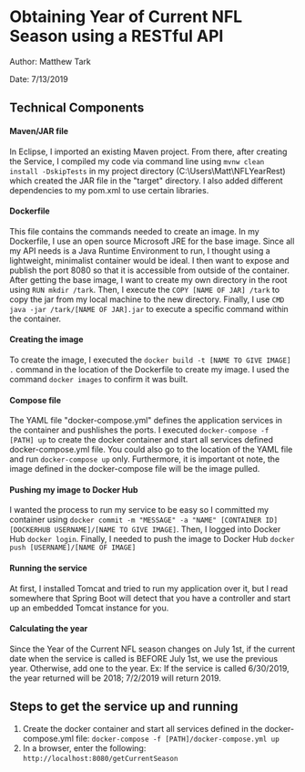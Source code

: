 # Obtaining Year of Current NFL Season using a RESTful API

Author: Matthew Tark

Date: 7/13/2019

## Technical Components

#### Maven/JAR file

In Eclipse, I imported an existing Maven project. From there, after creating the Service, I compiled my code via command line using ``mvnw clean install -DskipTests`` in my project directory (C:\Users\Matt\NFLYearRest) which created the JAR file in the "target" directory. I also added different dependencies to my pom.xml to use certain libraries.

#### Dockerfile

This file contains the commands needed to create an image. In my Dockerfile, I use an open source Microsoft JRE for the base image. Since all my API needs is a Java Runtime Environment to run, I thought using a lightweight, minimalist container would be ideal. I then want to expose and publish the port 8080  so that it is accessible from outside of the container. After getting the base image, I want to create my own directory in the root using ``RUN mkdir /tark``. Then, I execute the ``COPY [NAME OF JAR] /tark`` to copy the jar from my local machine to the new directory. Finally, I use ``CMD java -jar /tark/[NAME OF JAR].jar`` to execute a specific command within the container. 

#### Creating the image

To create the image, I executed the ``docker build -t [NAME TO GIVE IMAGE] .`` command in the location of the Dockerfile to create my image. I used the command ``docker images`` to confirm it was built.

#### Compose file

The YAML file "docker-compose.yml" defines the application services in the container and pushlishes the ports. I executed ``docker-compose -f [PATH] up`` to create the docker container and start all services defined docker-compose.yml file. You could also go to the location of the YAML file and run ``docker-compose up`` only. Furthermore, it is important ot note, the image defined in the docker-compose file will be the image pulled.

#### Pushing my image to Docker Hub

I wanted the process to run my service to be easy so I committed my container using ``docker commit -m "MESSAGE" -a "NAME" [CONTAINER ID] [DOCKERHUB USERNAME]/[NAME TO GIVE IMAGE]``. Then, I logged into Docker Hub ``docker login``. Finally, I needed to push the image to Docker Hub ``docker push [USERNAME]/[NAME OF IMAGE]``

#### Running the service

At first, I installed Tomcat and tried to run my application over it, but I read somewhere that Spring Boot will detect that you have a controller and start up an embedded Tomcat instance for you.

#### Calculating the year

Since the Year of the Current NFL season changes on July 1st, if the current date when the service is called is BEFORE July 1st, we use the previous year. Otherwise, add one to the year. Ex: If the service is called 6/30/2019, the year returned will be 2018; 7/2/2019 will return 2019.


## Steps to  get the service up and running
1. Create the docker container and start all services defined in the docker-compose.yml file: ``docker-compose -f [PATH]/docker-compose.yml up``
2. In a browser, enter the following: ``http://localhost:8080/getCurrentSeason``